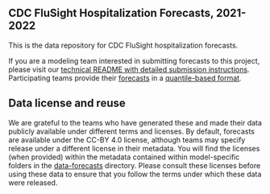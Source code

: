 ## CDC FluSight Hospitalization Forecasts, 2021-2022

This is the data repository for CDC FluSight hospitalization forecasts. 

If you are a modeling team interested in submitting forecasts to this project, please visit our [technical README with detailed submission instructions](./data-forecasts/README.md). Participating teams provide their 
[forecasts](./data-forecasts/) 
in a [quantile-based format](./data-forecasts/README.md#Data-formatting). 


## Data license and reuse
We are grateful to the teams who have generated these and made their data publicly available under different terms and licenses. By default, forecasts are available under the CC-BY 4.0 license, although teams may specify release under a different license in their metadata. You will find the licenses (when provided) within the metadata contained within model-specific folders in the [data-forecasts](./data-forecasts/) directory. Please consult these licenses before using these data to ensure that you follow the terms under which these data were released.
 
